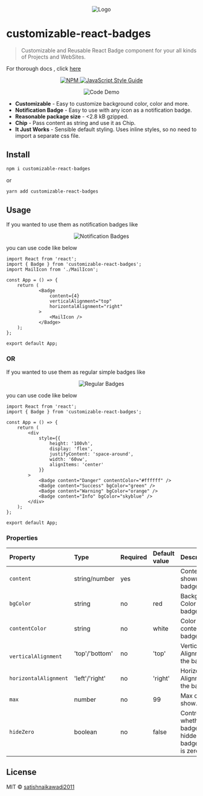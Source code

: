 
<p align='center'>
  <img alt='Logo' src='https://res.cloudinary.com/dg2zkumuc/image/upload/v1618564550/React%20Badges/react-badges_oarucd.gif'>
</p>

# customizable-react-badges

> Customizable and Reusable React Badge component for your all kinds of Projects and WebSites.

For thorough docs , click [here](https://react-badges-docs.vercel.app/)

<p align="center">
  <a href="https://www.npmjs.com/package/react-badges">
    <img alt= "NPM" src="https://img.shields.io/npm/v/react-badges.svg">
  </a>
  <a href="https://standardjs.com">
    <img alt="JavaScript Style Guide" src="https://img.shields.io/badge/code_style-standard-brightgreen.svg">
  </a>
</p>


<p align='center'>
  <img alt='Code Demo' src='https://res.cloudinary.com/dg2zkumuc/image/upload/v1618607854/React%20Badges/carbon_2_iithbj.png'>
</p>

- **Customizable** - Easy to customize background color, color and more.
- **Notification Badge** - Easy to use with any icon as a notification badge.
- **Reasonable package size** - <2.8 kB gzipped.
- **Chip** - Pass content as string and use it as Chip.
- **It Just Works** - Sensible default styling. Uses inline styles, so no need to import a separate css file.

## Install

```bash
npm i customizable-react-badges
```

or

```bash
yarn add customizable-react-badges
```
## Usage

If you wanted to use them as notification badges like

<p align='center'>
  <img alt='Notification Badges' src='https://res.cloudinary.com/dg2zkumuc/image/upload/v1618565084/React%20Badges/not-badges_apwwes.png'>
</p>

you can use code like below

```tsx
import React from 'react';
import { Badge } from 'customizable-react-badges';
import MailIcon from './MailIcon';

const App = () => {
	return (
			<Badge
				content={4}
				verticalAlignment="top"
				horizontalAlignment="right"
			>
				<MailIcon />
			</Badge>
	);
};

export default App;
```
### OR

If you wanted to use them as regular simple badges like

<p align='center'>
  <img alt='Regular Badges' src='https://res.cloudinary.com/dg2zkumuc/image/upload/v1618565814/React%20Badges/str-badges_pi9jmq.png'>
</p>

you can use code like below

```tsx
import React from 'react';
import { Badge } from 'customizable-react-badges';

const App = () => {
	return (
		<div
			style={{
				height: '100vh',
				display: 'flex',
				justifyContent: 'space-around',
				width: '60vw',
				alignItems: 'center'
			}}
		>
			<Badge content="Danger" contentColor="#ffffff" />
			<Badge content="Success" bgColor="green" />
			<Badge content="Warning" bgColor="orange" />
			<Badge content="Info" bgColor="skyblue" />
		</div>
	);
};

export default App;

```
### Properties

Property | Type | Required | Default value | Description
:--- | :--- | :--- | :--- | :---
`content`|string/number|yes||Content to be shown in the badge.|
`bgColor`|string|no|red|Background Color of the badge.|
`contentColor`|string|no|white|Color of the content of badge.|
`	verticalAlignment`|'top'/'bottom'|no|'top'|Vertical Alignment of the badge|
`horizontalAlignment`|'left'/'right'|no|'right'|Horizontal Alignment of the badge.
`max`|number|no|99|Max count to show.
`hideZero`|boolean|no|false|Controls whether the badge is hidden when badgeContent is zero.|
## License

MIT © [satishnaikawadi2011](https://github.com/satishnaikawadi2011)
